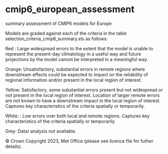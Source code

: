 # cmip6_european_assessment
summary assessment of CMIP6 models for Europe

Models are graded against each of the criteria in the table selection_criteria_cmip6_summary.xls as follows: 

Red : Large widespread errors to the extent that the model is unable to represent the present-day climatology in a useful way and future projections by the model cannot be interpreted in a meaningful way. 
 
Orange: Unsatisfactory, substantial errors in remote regions where downstream effects could be expected to impact on the reliability of regional information and/or present in the local region of interest. 

Yellow: Satisfactory, some substantial errors present but not widespread or not present in the local region of interest. Location of larger remote errors are not known to have a downstream impact in the local region of interest. Captures key characteristics of the criteria spatially or temporarily.

White: : Low errors over both local and remote regions. Captures key characteristics of the criteria spatially or temporarily

Grey: Data/ analysis not available. 


© Crown Copyright 2023, Met Office (please see licence file for futher details). 
